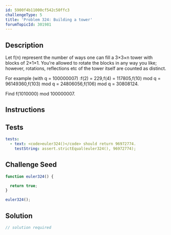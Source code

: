 ```yaml
---
id: 5900f4b11000cf542c50ffc3
challengeType: 5
title: 'Problem 324: Building a tower'
forumTopicId: 301981
---
```


## Description

<section id='description'>

Let f(n) represent the number of ways one can fill a 3×3×n tower with blocks of 2×1×1. You're allowed to rotate the blocks in any way you like; however, rotations, reflections etc of the tower itself are counted as distinct.

For example (with q = 100000007) :f(2) = 229,f(4) = 117805,f(10) mod q = 96149360,f(103) mod q = 24806056,f(106) mod q = 30808124.

Find f(1010000) mod 100000007.

</section>

## Instructions

<section id='instructions'>

</section>

## Tests

<section id='tests'>

```yml
tests:
  - text: <code>euler324()</code> should return 96972774.
    testString: assert.strictEqual(euler324(), 96972774);

```

</section>

## Challenge Seed

<section id='challengeSeed'>

<div id='js-seed'>

```js
function euler324() {

  return true;
}

euler324();
```

</div>

</section>

## Solution

<section id='solution'>

```js
// solution required
```

</section>
